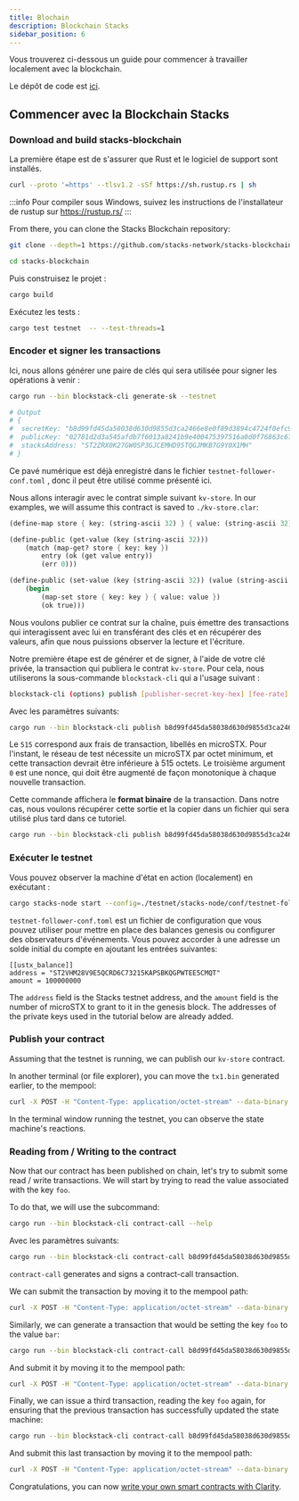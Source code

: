 ```yaml
---
title: Blochain
description: Blockchain Stacks
sidebar_position: 6
---
```


Vous trouverez ci-dessous un guide pour commencer à travailler localement avec la blockchain.

Le dépôt de code est [ici](https://github.com/stacks-network/stacks-blockchain).

## Commencer avec la Blockchain Stacks

### Download and build stacks-blockchain

La première étape est de s'assurer que Rust et le logiciel de support sont installés.

```bash
curl --proto '=https' --tlsv1.2 -sSf https://sh.rustup.rs | sh
```

:::info
Pour compiler sous Windows, suivez les instructions de l'installateur de rustup sur https://rustup.rs/
:::

From there, you can clone the Stacks Blockchain repository:

```bash
git clone --depth=1 https://github.com/stacks-network/stacks-blockchain.git

cd stacks-blockchain
```

Puis construisez le projet :

```bash
cargo build
```

Exécutez les tests :

```bash
cargo test testnet  -- --test-threads=1
```

### Encoder et signer les transactions

Ici, nous allons générer une paire de clés qui sera utilisée pour signer les opérations à venir :

```bash
cargo run --bin blockstack-cli generate-sk --testnet

# Output
# {
#  secretKey: "b8d99fd45da58038d630d9855d3ca2466e8e0f89d3894c4724f0efc9ff4b51f001",
#  publicKey: "02781d2d3a545afdb7f6013a8241b9e400475397516a0d0f76863c6742210539b5",
#  stacksAddress: "ST2ZRX0K27GW0SP3GJCEMHD95TQGJMKB7G9Y0X1MH"
# }
```

Ce pavé numérique est déjà enregistré dans le fichier `testnet-follower-conf.toml` , donc il peut être utilisé comme présenté ici.

Nous allons interagir avec le contrat simple suivant `kv-store`. In our examples, we will assume this contract is saved to `./kv-store.clar`:

```scheme
(define-map store { key: (string-ascii 32) } { value: (string-ascii 32) })

(define-public (get-value (key (string-ascii 32)))
    (match (map-get? store { key: key })
        entry (ok (get value entry))
        (err 0)))

(define-public (set-value (key (string-ascii 32)) (value (string-ascii 32)))
    (begin
        (map-set store { key: key } { value: value })
        (ok true)))
```

Nous voulons publier ce contrat sur la chaîne, puis émettre des transactions qui interagissent avec lui en transférant des clés et en récupérer des valeurs, afin que nous puissions observer la lecture et l'écriture.

Notre première étape est de générer et de signer, à l'aide de votre clé privée, la transaction qui publiera le contrat `kv-store`. Pour cela, nous utiliserons la sous-commande `blockstack-cli` qui a l'usage suivant :

```bash
blockstack-cli (options) publish [publisher-secret-key-hex] [fee-rate] [nonce] [contract-name] [file-name.clar]
```

Avec les paramètres suivants:

```bash
cargo run --bin blockstack-cli publish b8d99fd45da58038d630d9855d3ca2466e8e0f89d3894c4724f0efc9ff4b51f001 515 0 kv-store ./kv-store.clar --testnet
```

Le `515` correspond aux frais de transaction, libellés en microSTX. Pour l'instant, le réseau de test nécessite un microSTX par octet minimum, et cette transaction devrait être inférieure à 515 octets. Le troisième argument `0` est une nonce, qui doit être augmenté de façon monotonique à chaque nouvelle transaction.

Cette commande affichera le **format binaire** de la transaction. Dans notre cas, nous voulons récupérer cette sortie et la copier dans un fichier qui sera utilisé plus tard dans ce tutoriel.

```bash
cargo run --bin blockstack-cli publish b8d99fd45da58038d630d9855d3ca2466e8e0f89d3894c4724f0efc9ff4b51f001 515 0 kv-store ./kv-store.clar --testnet | xxd -r -p > tx1.bin
```

### Exécuter le testnet

Vous pouvez observer la machine d'état en action (localement) en exécutant :

```bash
cargo stacks-node start --config=./testnet/stacks-node/conf/testnet-follower-conf.toml
```

`testnet-follower-conf.toml` est un fichier de configuration que vous pouvez utiliser pour mettre en place des balances genesis ou configurer des observateurs d'événements. Vous pouvez accorder à une adresse un solde initial du compte en ajoutant les entrées suivantes:

```
[[ustx_balance]]
address = "ST2VHM28V9E5QCRD6C73215KAPSBKQGPWTEE5CMQT"
amount = 100000000
```

The `address` field is the Stacks testnet address, and the `amount` field is the number of microSTX to grant to it in the genesis block. The addresses of the private keys used in the tutorial below are already added.

### Publish your contract

Assuming that the testnet is running, we can publish our `kv-store` contract.

In another terminal (or file explorer), you can move the `tx1.bin` generated earlier, to the mempool:

```bash
curl -X POST -H "Content-Type: application/octet-stream" --data-binary @./tx1.bin http://localhost:20443/v2/transactions
```

In the terminal window running the testnet, you can observe the state machine's reactions.

### Reading from / Writing to the contract

Now that our contract has been published on chain, let's try to submit some read / write transactions. We will start by trying to read the value associated with the key `foo`.

To do that, we will use the subcommand:

```bash
cargo run --bin blockstack-cli contract-call --help
```

Avec les paramètres suivants:

```bash
cargo run --bin blockstack-cli contract-call b8d99fd45da58038d630d9855d3ca2466e8e0f89d3894c4724f0efc9ff4b51f001 500 1 ST2ZRX0K27GW0SP3GJCEMHD95TQGJMKB7G9Y0X1MH kv-store get-value -e \"foo\" --testnet | xxd -r -p > tx2.bin
```

`contract-call` generates and signs a contract-call transaction.

We can submit the transaction by moving it to the mempool path:

```bash
curl -X POST -H "Content-Type: application/octet-stream" --data-binary @./tx2.bin http://localhost:20443/v2/transactions
```

Similarly, we can generate a transaction that would be setting the key `foo` to the value `bar`:

```bash
cargo run --bin blockstack-cli contract-call b8d99fd45da58038d630d9855d3ca2466e8e0f89d3894c4724f0efc9ff4b51f001 500 2 ST2ZRX0K27GW0SP3GJCEMHD95TQGJMKB7G9Y0X1MH kv-store set-value -e \"foo\" -e \"bar\" --testnet | xxd -r -p > tx3.bin
```

And submit it by moving it to the mempool path:

```bash
curl -X POST -H "Content-Type: application/octet-stream" --data-binary @./tx3.bin http://localhost:20443/v2/transactions
```

Finally, we can issue a third transaction, reading the key `foo` again, for ensuring that the previous transaction has successfully updated the state machine:

```bash
cargo run --bin blockstack-cli contract-call b8d99fd45da58038d630d9855d3ca2466e8e0f89d3894c4724f0efc9ff4b51f001 500 3 ST2ZRX0K27GW0SP3GJCEMHD95TQGJMKB7G9Y0X1MH kv-store get-value -e \"foo\" --testnet | xxd -r -p > tx4.bin
```

And submit this last transaction by moving it to the mempool path:

```bash
curl -X POST -H "Content-Type: application/octet-stream" --data-binary @./tx4.bin http://localhost:20443/v2/transactions
```

Congratulations, you can now [write your own smart contracts with Clarity](write-smart-contracts/).
